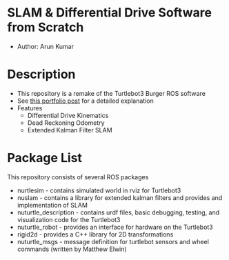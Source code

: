 # SLAM & Differential Drive Software from Scratch
* Author: Arun Kumar

# Description
* This repository is a remake of the Turtlebot3 Burger ROS software
* See <a href="https://ayerun.github.io/Portfolio/SLAM.html" target="_blank">this portfolio post</a> for a detailed explanation
* Features
    * Differential Drive Kinematics
    * Dead Reckoning Odometry
    * Extended Kalman Filter SLAM

# Package List
This repository consists of several ROS packages
- nurtlesim - contains simulated world in rviz for Turtlebot3
- nuslam - contains a library for extended kalman filters and provides and implementation of SLAM
- nuturtle_description - contains urdf files, basic debugging, testing, and visualization code for the Turtlebot3
- nuturtle_robot - provides an interface for hardware on the Turtlebot3
- rigid2d - provides a C++ library for 2D transformations
- nuturtle_msgs - message definition for turtlebot sensors and wheel commands (written by Matthew Elwin)<br/>